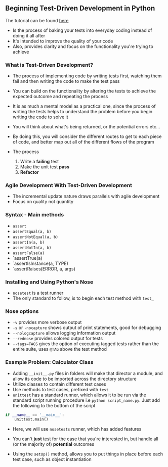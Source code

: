 ## Beginning Test-Driven Development in Python

The tutorial can be found [here](https://code.tutsplus.com/tutorials/beginning-test-driven-development-in-python--net-30137)

- Is the process of baking your tests into everyday coding instead of doing it all after
- It's intended to improve the quality of your code
- Also, provides clarity and focus on the functionality you're trying to achieve

### What is Test-Driven Development?

- The process of implementing code by writing tests first, watching them fail and then writing the code to make the test pass
- You can build on the functionality by altering the tests to achieve the expected outcome and repeating the process
- It is as much a mental model as a practical one, since the process of writing the tests helps to understand the problem before you begin writing the code to solve it
- You will think about what's being returned, or the potential errors etc...
- By doing this, you will consider the different routes to get to each piece of code, and better map out all of the different flows of the program

- The process
	1. Write a **failing** test
	2. Make the unit test **pass**
	3. **Refactor**

### Agile Development With Test-Driven Development

- The incremental update nature draws parallels with agile development
- Focus on quality not quantity

### Syntax - Main methods

- `assert`
- `assertEqual(a, b)`
- `assertNotEqual(a, b)`
- `assertIn(a, b)`
- `assertNotIn(a, b)`
- `assertFalse(a)`
- `assertTrue(a)
- `assertIsInstance(a, TYPE)
- `assertRaises(ERROR, a, args)

### Installing and Using Python's Nose

- `nosetest` is a test runner
- The only standard to follow, is to begin each test method with `test_`

### Nose options

- `-v` provides more verbose output
- `-s` or `-nocapture` shows output of print statements, good for debugging
- `--nologcapture` allows logging information output
- `--rednose` provides colored output for tests
- `--tags=TAGS` gives the option of executing tagged tests rather than the entire suite, uses `@TAG` above the test method

### Example Problem: Calculator Class

- Adding `__init__.py` files in folders will make that director a module, and allow its code to be imported across the directory structure
- Utilize classes to contain different test cases
- Use methods to test cases, prefixed with `test_`
- `unittest` has a standard runner, which allows it to be run via the standard script running procedure i.e `python script_name.py`. Just add the following to the bottom of the script

``` python
if __name__ == '__main__':
	unittest.main()
```

- Here, we will use `nosetests` runner, which has added features

- You can't **just** test for the case that you're interested in, but handle all (or the majority of) **potential** outcomes

- Using the `setUp()` method, allows you to put things in place before each test case, such as object instantiation

